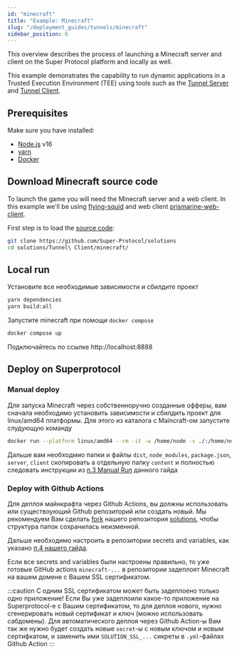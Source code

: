 ```yaml
---
id: "minecraft"
title: "Example: Minecraft"
slug: "/deployment_guides/tunnels/minecraft"
sidebar_position: 6
---
```


This overview describes the process of launching a Minecraft server and client on the Super Protocol platform and locally as well.

This example demonstrates the capability to run dynamic applications in a Trusted Execution Environment (TEE) using tools such as the [Tunnel Server](/developers/architecture/tunnels/tunnel_server) and [Tunnel Client](/developers/architecture/tunnels/tunnel_client).

## Prerequisites

Make sure you have installed:
* [Node.js](https://nodejs.org/en/download/package-manager) v16
* [yarn](https://classic.yarnpkg.com/lang/en/docs/install/#mac-stable)
* [Docker](https://docs.docker.com/engine/install/)


## Download Minecraft source code

To launch the game you will need the Minecraft server and a web client.
In this example we'll be using [flying-squid](https://github.com/PrismarineJS/flying-squid) and web client [prismarine-web-client](https://github.com/PrismarineJS/prismarine-web-client).

First step is to load the [source code](https://github.com/Super-Protocol/solutions):

```bash
git clone https://github.com/Super-Protocol/solutions
cd solutions/Tunnel\ Client/minecraft/
```

## Local run

Установите все необходимые зависимости и сбилдите проект
```bash
yarn dependencies
yarn build:all
```

Запустите minecraft при помощи `docker compose`

```bash
docker compose up
```

Подключайтесь по ссылке http://localhost:8888


## Deploy on Superprotocol

### Manual deploy

Для запуска Minecraft через собственноручно созданные офферы, вам сначала необходимо установить зависимости и сбилдить проект для linux/amd64 платформы. Для этого из каталога с Maincraft-ом запустите слудующую команду

```bash
docker run --platform linux/amd64 --rm -it -w /home/node -v ./:/home/node node:16-buster yarn dependencies && yarn build:all
```

Дальше вам необходмио папки и файлы `dist`, `node_modules`, `package.json`, `server`, `client` скопировать а отдельную папку `content` и полностью следовать инструкции из [п.3 Manual Run](/developers/deployment_guides/nodejs_tunnels/manual_run) данного гайда


### Deploy with Github Actions

Для деплоя майнкрафта через Github Actions, вы должны использовать или существоующий Github репозиторий или создать новый. Мы рекомендуем Вам сделать [fork](https://docs.github.com/en/get-started/quickstart/fork-a-repo) нашего репозитория [solutions](https://github.com/Super-Protocol/solutions), чтобы структура папок сохранилась неизменной.

Дальше необходимо настроить в репозитории secrets and variables, как указано [п.4 нашего гайда](/developers/deployment_guides/nodejs_tunnels/repo#preparing-secrets-and-variables).

Если все secrets and variables были настроены правильно, то уже готовые GitHub actions `minecraft-...` в репозитории задеплоят Minecraft на вашем домене с Вашем SSL сертификатом.

:::caution
С одним SSL сертификатом может быть задеплоено только одно приложение!
 Если Вы уже задеплоили какое-то приложение на Superprotocol-е с Вашим сертификатом, то для деплоя нового, нужно сгенерировать новый сертификат и ключ (можно использовать сабдомены).
  Для автоматического деплоя через Github Action-ы Вам так же нужно будет создать новые `secret`-ы с новым ключом и новым сертифкатом, и заменить ими `SOLUTION_SSL_...` сикреты в `.yml`-файлах Github Action
:::